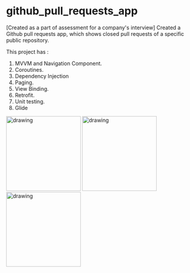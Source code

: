 # github_pull_requests_app

[Created as a part of assessment for a company's interview]
Created a Github pull requests app, which shows closed pull requests of a specific public repository.

This project has :
1) MVVM and Navigation Component.
2) Coroutines.
3) Dependency Injection
4) Paging.
5) View Binding.
6) Retrofit.
7) Unit testing.
8) Glide


<img src="https://user-images.githubusercontent.com/40288769/180693863-e40c7241-2a8f-45ae-a767-102db1785fb6.jpg" alt="drawing" width="200"/>  <img src="https://user-images.githubusercontent.com/40288769/180693873-950c6023-b38a-45a4-add6-0043a560e4f5.jpg" alt="drawing" width="200"/>  <img src="https://user-images.githubusercontent.com/40288769/180693880-4967958c-8b32-4c42-807a-4a6cc6b9a106.jpg" alt="drawing" width="200"/> 


